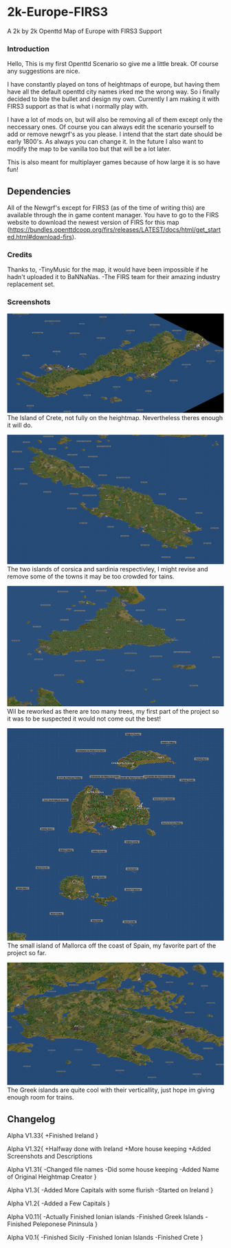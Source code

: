 # 2k-Europe-FIRS3
A 2k by 2k Openttd Map of Europe with FIRS3 Support

### Introduction

Hello, This is my first Openttd Scenario so give me a little break. Of course any suggestions are nice.

I have constantly played on tons of heightmaps of europe, but having them have all the default openttd city names irked me the wrong way. So i finally decided to bite the bullet and design my own. Currently I am making it with FIRS3 support as that is what i normally play with. 

I have a lot of mods on, but will also be removing all of them except only the neccessary ones. Of course you can always edit the scenario yourself to add or remove newgrf's as you please. I intend that the start date should be early 1800's. As always you can change it. In the future I also want to modify the map to be vanilla too but that will be a lot later.

This is also meant for multiplayer games because of how large it is so have fun!

## Dependencies

All of the Newgrf's except for FIRS3 (as of the time of writing this) are available through the in game content manager. You have to go to the FIRS website to download the newest version of FIRS for this map (https://bundles.openttdcoop.org/firs/releases/LATEST/docs/html/get_started.html#download-firs).

### Credits

Thanks to, 
-TinyMusic for the map, it would have been impossible if he hadn't uploaded it to BaNNaNas.
-The FIRS team for their amazing industry replacement set.

### Screenshots

![](images/crete.png)
The Island of Crete, not fully on the heightmap. Nevertheless theres enough it will do.

![](images/sardiniaCorsica.png)
The two islands of corsica and sardinia respectivley, I might revise and remove some of the towns it may be too crowded for tains.

![](images/sicily.png)
Wil be reworked as there are too many trees, my first part of the project so it was to be suspected it would not come out the best!

![](images/mallorca.png)
The small island of Mallorca off the coast of Spain, my favorite part of the project so far.

![](images/part1Greece.png)
The Greek islands are quite cool with their verticallity, just hope im giving enough room for trains.

## Changelog

Alpha V1.33{
+Finished Ireland
}

Alpha V1.32{
+Halfway done with Ireland
+More house keeping
+Added Screenshots and Descriptions

Alpha V1.31{
-Changed file names
-Did some house keeping
-Added Name of Original Heightmap Creator
}

Alpha V1.3{
-Added More Capitals with some flurish
-Started on Ireland
}

Alpha V1.2{
-Added a Few Capitals
}

Alpha V0.11{
-Actually Finished Ionian islands
-Finished Greek Islands
-Finished Peleponese Pininsula
}

Alpha V0.1{
-Finished Sicily
-Finished Ionian Islands
-Finished Crete
}
